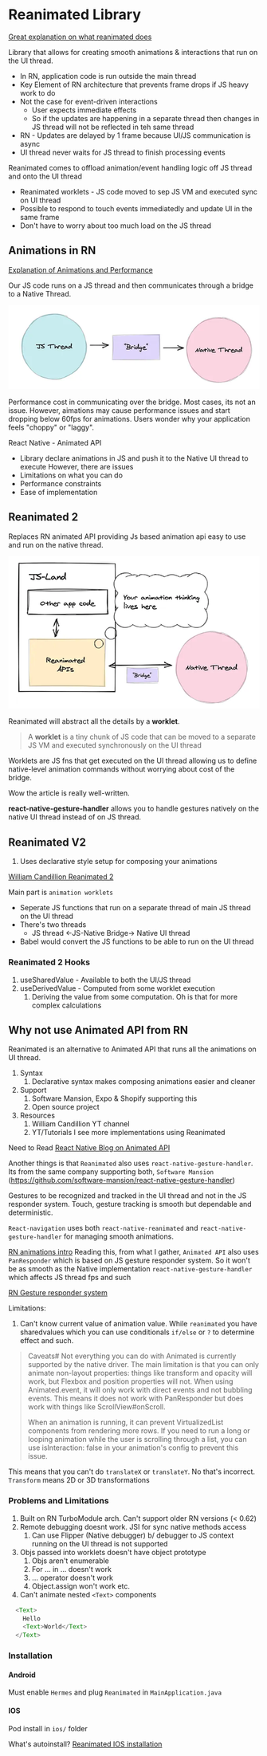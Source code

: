 # Reanimated Library

[Great explanation on what reanimated does](https://docs.swmansion.com/react-native-reanimated/docs/)

Library that allows for creating smooth animations & interactions that run on the UI thread.

* In RN, application code is run outside the main thread
* Key Element of RN architecture that prevents frame drops if JS heavy work to do
* Not the case for event-driven interactions
  * User expects immediate effects
  * So if the updates are happening in a separate thread then changes in JS thread will not be reflected in teh same thread
* RN - Updates are delayed by 1 frame because UI/JS communication is async
* UI thread never waits for JS thread to finish processing events

Reanimated comes to offload animation/event handling logic off JS thread and onto the UI thread
* Reanimated worklets - JS code moved to sep JS VM and executed sync on UI thread
* Possible to respond to touch events immediatedly and update UI in the same frame
* Don't have to worry about too much load on the JS thread

## Animations in RN

[Explanation of Animations and Performance](https://formidable.com/blog/2021/reanimated-two/)

Our JS code runs on a JS thread and then communicates through a bridge to a Native Thread.

![](../../journal/images/2021-06-04-08-40-40.png)

Performance cost in communicating over the bridge. Most cases, its not an issue. However, aimations may cause performance issues and start dropping below 60fps for animations. Users wonder why your application feels "choppy" or "laggy".

React Native - Animated API
- Library declare animations in JS and push it to the Native UI thread to execute
However, there are issues
- Limitations on what you can do
- Performance constraints
- Ease of implementation

## Reanimated 2

Replaces RN animated API providing Js based animation api easy to use and run on the native thread.

![](../../journal/images/2021-06-04-08-46-02.png)

Reanimated will abstract all the details by a **worklet**.

> A **worklet** is a tiny chunk of JS code that can be moved to a separate JS VM and executed synchronously on the UI thread

Worklets are JS fns that get executed on the UI thread allowing us to define native-level animation commands without worrying about cost of the bridge.

Wow the article is really well-written.

**react-native-gesture-handler** allows you to handle gestures natively on the native UI thread instead of on JS thread.


## Reanimated V2

1. Uses declarative style setup for composing your animations

[William Candillion Reanimated 2](https://www.youtube.com/watch?v=e5ALKoP1m-k&t=49s)

Main part is `animation worklets`
- Seperate JS functions that run on a separate thread of main JS thread on the UI thread
- There's two threads
  - JS thread <-JS-Native Bridge-> Native UI thread
- Babel would convert the JS functions to be able to run on the UI thread

### Reanimated 2 Hooks
1. useSharedValue - Available to both the UI/JS thread
2. useDerivedValue - Computed from some worklet execution
   1. Deriving the value from some computation. Oh is that for more complex calculations

## Why not use Animated API from RN

Reanimated is an alternative to Animated API that runs all the animations on UI thread.

1. Syntax
   1. Declarative syntax makes composing animations easier and cleaner
2. Support
   1. Software Mansion, Expo & Shopify supporting this
   2. Open source project
3. Resources
   1. William Candillion YT channel
   2. YT/Tutorials I see more implementations using Reanimated

Need to Read
[React Native Blog on Animated API](https://reactnative.dev/blog/2017/02/14/using-native-driver-for-animated)

Another things is that `Reanimated` also uses `react-native-gesture-handler`. Its from the same company supporting both, `Software Mansion` (https://github.com/software-mansion/react-native-gesture-handler)

Gestures to be recognized and tracked in the UI thread and not in the JS responder system. Touch, gesture tracking is smooth but dependable and deterministic.

`React-navigation` uses both `react-native-reanimated` and `react-native-gesture-handler` for managing smooth animations.

[RN animations intro](https://reactnative.dev/docs/animations)
Reading this, from what I gather, `Animated API` also uses `PanResponder` which is based on JS gesture responder system. So it won't be as smooth as the Native implementation `react-native-gesture-handler` which affects JS thread fps and such

[RN Gesture responder system](https://reactnative.dev/docs/gesture-responder-system)

Limitations:
1. Can't know current value of animation value. While `reanimated` you have sharedvalues which you can use conditionals `if/else` or `?` to determine effect and such.

> Caveats#
> Not everything you can do with Animated is currently supported by the native driver. The main limitation is that you can only animate non-layout properties: things like transform and opacity will work, but Flexbox and position properties will not. When using Animated.event, it will only work with direct events and not bubbling events. This means it does not work with PanResponder but does work with things like ScrollView#onScroll.
> 
> When an animation is running, it can prevent VirtualizedList components from rendering more rows. If you need to run a long or looping animation while the user is scrolling through a list, you can use isInteraction: false in your animation's config to prevent this issue.

This means that you can't do `translateX` or `translateY`. No that's incorrect. `Transform` means 2D or 3D transformations


### Problems and Limitations

1. Built on RN TurboModule arch. Can't support older RN versions (< 0.62)
2. Remote debugging doesnt work. JSI for sync native methods access
   1. Can use Flipper (Native debugger) b/ debugger to JS context running on the UI thread is not supported
3. Objs passed into worklets doesn't have object prototype
   1. Objs aren't enumerable
   2. For ... in ... doesn't work
   3. ... operator doesn't work
   4. Object.assign won't work etc.
4. Can't animate nested `<Text>` components
```javascript
  <Text>
    Hello
    <Text>World</Text>
  </Text>
```

### Installation

#### Android

Must enable `Hermes` and plug `Reanimated` in `MainApplication.java`

#### IOS

Pod install in `ios/` folder

What's autoinstall? [Reanimated IOS installation](https://docs.swmansion.com/react-native-reanimated/docs/installation#ios)